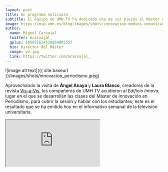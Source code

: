 ```yaml
---
layout: post
title: Un programa noticioso 
subtitle: El equipo de UMH TV ha dedicado una de sus piezas al Máster de Innovación en Periodismo
image: https://mip.umh.es/blog/images/shots/innovacion-medios-comunicaci%C3%B3n_ppal.jpg
author:
  name: Miguel Carvajal
  twitter: mcarvajal_
  gplus: 105651624538664882557 
  bio: Director del Máster
  image: yo.jpg
  link: https://twitter.com/mcarvajal_
---
```

![image alt text]({{ site.baseurl }}/images/shots/innovacion_periodismo.jpeg)

Aprovechando la visita de **Ángel Anaya** y **Laura Blanco**, creadores de la revista [Vis-a-Vis](http://www.vis-a-vis.es/), los compañeros de UMH TV acudieron al _Edificio Innova_, lugar en el que se desarrollan las clases del Máster de Innovación en Periodismo, para cubrir la sesión y hablar con los estudiantes; este es el resultado que se ha emitido hoy en el informativo semanal de la televisión universitaria.

<div class="embed-responsive embed-responsive-16by9">
    <iframe class="embed-responsive-item" src="https://www.youtube.com/embed/N3qunmkMPCo"  allowfullscreen></iframe>
</div>

